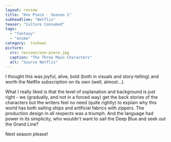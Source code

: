 ```yaml
---
layout: review
title: "One Piece - Season 1"
subheadline: "Netflix"
teaser: "Culture Consumed"
tags:
  - "fantasy"
  - "anime"
category:  tvshows
picture:
  src: reviews/one-piece.jpg
  caption: "The Three Main Characters"
  alt: "Source Netflix"
---
```


I thought this was joyful, alive, bold (both in visuals and story-telling) and worth
the Netflix subscription on its own (well, almost...).

What I really liked is that the level of explanation and background is just right -
we (gradually, and not in a forced way) get the back stories of the characters but
the writers feel no need (quite rightly) to explain why this world has both sailing
ships and artificial fabrics with zippers. The production design in all respects was
a triumph. And the language had power in its simplicity, who wouldn't want to
sail the Deep Blue and seek out the Grand Line?

Next season please!

